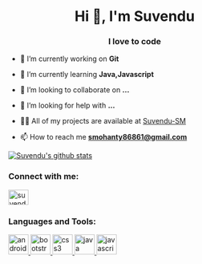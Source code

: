 <h1 align="center">Hi 👋, I'm Suvendu</h1>
<h3 align="center">I love to code</h3>

- 🔭 I’m currently working on **Git**

- 🌱 I’m currently learning **Java,Javascript**

- 👯 I’m looking to collaborate on **...**

- 🤝 I’m looking for help with **...**

- 👨‍💻 All of my projects are available at [Suvendu-SM](Suvendu-SM)

- 📫 How to reach me **smohanty86861@gmail.com**
 
 [![Suvendu's github stats](https://github-readme-stats.vercel.app/api?username=Suvendu-SM)](https://github.com/anuraghazra/github-readme-stats)
 
<h3 align="left">Connect with me:</h3>
<p align="left">
<a href="https://www.codechef.com/users/suvendu-12" target="blank"><img align="center" src="https://cdn.jsdelivr.net/npm/simple-icons@3.1.0/icons/codechef.svg" alt="suvendu-12" height="30" width="40" /></a>
</p>
<h3 align="left">Languages and Tools:</h3>
<p align="left"> <a href="https://developer.android.com" target="_blank"> <img src="https://devicons.github.io/devicon/devicon.git/icons/android/android-original-wordmark.svg" alt="android" width="40" height="40"/> </a> <a href="https://getbootstrap.com" target="_blank"> <img src="https://devicons.github.io/devicon/devicon.git/icons/bootstrap/bootstrap-plain.svg" alt="bootstrap" width="40" height="40"/> </a> <a href="https://www.w3schools.com/css/" target="_blank"> <img src="https://devicons.github.io/devicon/devicon.git/icons/css3/css3-original-wordmark.svg" alt="css3" width="40" height="40"/> </a> <a href="https://www.java.com" target="_blank"> <img src="https://devicons.github.io/devicon/devicon.git/icons/java/java-original-wordmark.svg" alt="java" width="40" height="40"/> </a> <a href="https://developer.mozilla.org/en-US/docs/Web/JavaScript" target="_blank"> <img src="https://devicons.github.io/devicon/devicon.git/icons/javascript/javascript-original.svg" alt="javascript" width="40" height="40"/> </a>
 </p>
